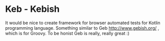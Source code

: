 # Keb - Kebish #

It would be nice to create framework for browser automated tests for Kotlin programming language. Something similar to Geb http://www.gebish.org/ , which is for Groovy.
To be honist Geb is really, really great :)